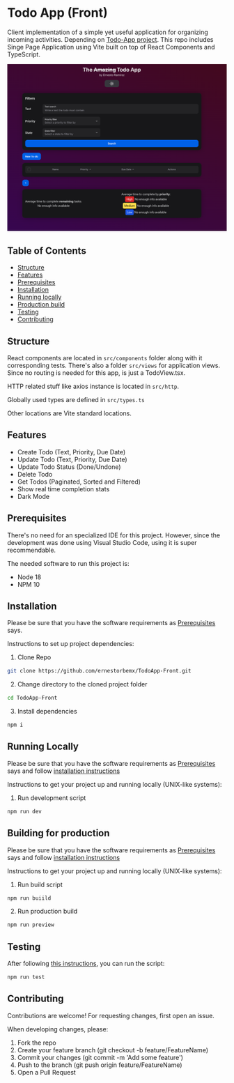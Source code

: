 # Todo App (Front)

Client implementation of a simple yet useful application
for organizing incoming activities. Depending on [Todo-App project](https://github.com/ernestorbemx/TodoApp). This repo includes Singe Page Application using Vite built on top of React Components and TypeScript.

![TodoApp overview](./TodoApp.png)

## Table of Contents

- [Structure](#structure)
- [Features](#features)
- [Prerequisites](#prerequisites)
- [Installation](#installation)
- [Running locally](#running-locally)
- [Production build](#building-for-production)
- [Testing](#testing)
- [Contributing](#contributing)

## Structure

React components are located in `src/components` folder along with it corresponding tests. There's also a folder `src/views` for application views. Since no routing is needed for this app, is just a TodoView.tsx.

HTTP related stuff like axios instance is located in `src/http`.

Globally used types are defined in `src/types.ts`

Other locations are Vite standard locations.

## Features

- Create Todo (Text, Priority, Due Date)
- Update Todo (Text, Priority, Due Date)
- Update Todo Status (Done/Undone)
- Delete Todo
- Get Todos (Paginated, Sorted and Filtered)
- Show real time completion stats
- Dark Mode

## Prerequisites

There's no need for an specialized IDE for this project.
However, since the development was done using Visual Studio Code, using it
is super recommendable.

The needed software to run this project is:

- Node 18
- NPM 10

## Installation

Please be sure that you have the software requirements as [Prerequisites](#prerequisites) says.

Instructions to set up project dependencies:

1. Clone Repo

```bash
git clone https://github.com/ernestorbemx/TodoApp-Front.git
```

2. Change directory to the cloned project folder

```bash
cd TodoApp-Front
```

3. Install dependencies

```bash
npm i
```

## Running Locally

Please be sure that you have the software requirements as [Prerequisites](#prerequisites) says and follow [installation instructions](#installation)

Instructions to get your project up and running locally (UNIX-like systems):

1. Run development script

```bash
npm run dev
```

## Building for production

Please be sure that you have the software requirements as [Prerequisites](#prerequisites) says and follow [installation instructions](#installation)

Instructions to get your project up and running locally (UNIX-like systems):

1. Run build script

```bash
npm run buiild
```

2. Run production build

```bash
npm run preview
```

## Testing

After following [this instructions](#installation), you can run the script:

```bash
npm run test
```

## Contributing

Contributions are welcome! For requesting changes, first open an issue.

When developing changes, please:

1. Fork the repo
2. Create your feature branch (git checkout -b feature/FeatureName)
3. Commit your changes (git commit -m 'Add some feature')
4. Push to the branch (git push origin feature/FeatureName)
5. Open a Pull Request
